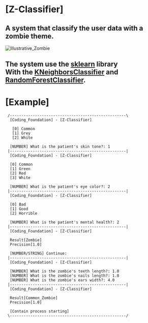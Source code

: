 # [Z-Classifier]

## A system that classify the user data with a zombie theme.
![Illustrative_Zombie](https://camo.githubusercontent.com/858c59bc6b5d9e0af36b8a5ae40d3d77f1b90fc39460864fc765c152d2ec47af/68747470733a2f2f7374617469632e77696b69612e6e6f636f6f6b69652e6e65742f706c616775652d696e632f696d616765732f372f37352f566572732543332541336f325f49524d5f45737425433325413167696f5f365f562543332541447275735f4e6563726f612e706e672f7265766973696f6e2f6c61746573743f63623d323031393130323930303232323326706174682d7072656669783d70742d6272)
## The system use the [sklearn](https://scikit-learn.org/stable/index.html) library<br>With the [KNeighborsClassifier](https://scikit-learn.org/stable/modules/generated/sklearn.neighbors.KNeighborsClassifier.html?highlight=kneighborsclassifier#sklearn.neighbors.KNeighborsClassifier) and [RandomForestClassifier](https://scikit-learn.org/stable/modules/generated/sklearn.ensemble.RandomForestClassifier.html?highlight=randomforestclassifier#sklearn.ensemble.RandomForestClassifier).

# [Example]
```
 /---------------------------------------------------\
  [Coding_Foundation] - [Z-Classifier]

   [0] Common
   [1] Grey
   [2] White

  [NUMBER] What is the patient's skin tone?: 1
 |---------------------------------------------------|
  [Coding_Foundation] - [Z-Classifier]

  [0] Common
  [1] Green
  [2] Red
  [3] White
  
  [NUMBER] What is the patient's eye color?: 2
 |---------------------------------------------------|
  [Coding_Foundation] - [Z-Classifier]

  [0] Bad
  [1] Good
  [2] Horrible

  [NUMBER] What is the patient's mental health?: 2
 |---------------------------------------------------|
  [Coding_Foundation] - [Z-Classifier]

  Result[Zombie]
  Precision[1.0]

  [NUMBER/STRING] Continue:
 |---------------------------------------------------|
  [Coding_Foundation] - [Z-Classifier]

  [NUMBER] What is the zombie's teeth length?: 1.0
  [NUMBER] What is the zombie's nails length?: 1.0
  [NUMBER] What is the zombie's ears width?: 4.0
 |---------------------------------------------------|
  [Coding_Foundation] - [Z-Classifier]
 
  Result[Common_Zombie]
  Precision[1.0]

  [Contain process starting]
 \---------------------------------------------------/
```
